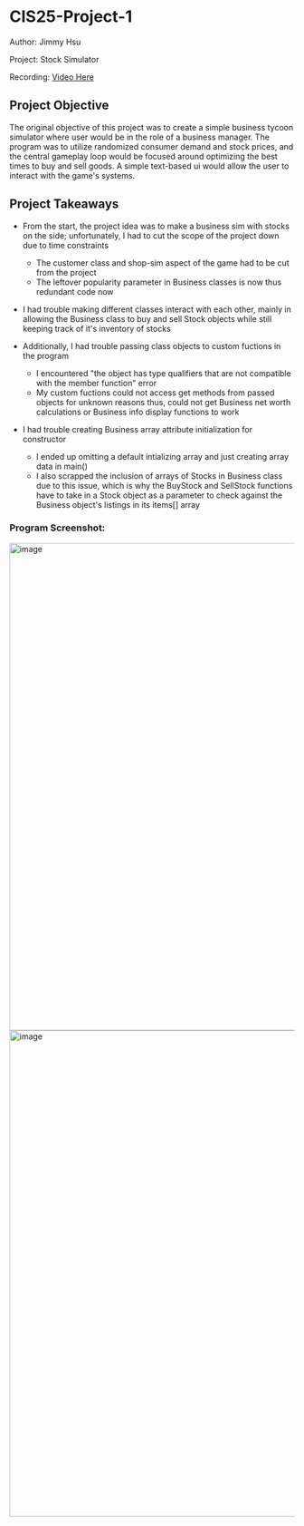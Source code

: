 # CIS25-Project-1

Author: Jimmy Hsu

Project: Stock Simulator

Recording: [Video Here](https://github.com)

## Project Objective

The original objective of this project was to create a simple business tycoon simulator where user would be in the role of a business manager. The program was to utilize randomized consumer demand and stock prices, and the central gameplay loop would be focused around optimizing the best times to buy and sell goods. A simple text-based ui would allow the user to interact with the game's systems.

## Project Takeaways

- From the start, the project idea was to make a business sim with stocks on the side; unfortunately, I had to cut the scope of the project down due to time constraints
	+ The customer class and shop-sim aspect of the game had to be cut from the project
	+ The leftover popularity parameter in Business classes is now thus redundant code now

- I had trouble making different classes interact with each other, mainly in allowing the Business class to buy and sell Stock objects while still keeping track of it's inventory of stocks

- Additionally, I had trouble passing class objects to custom fuctions in the program
	+ I encountered "the object has type qualifiers that are not compatible with the member function" error
	+ My custom fuctions could not access get methods from passed objects for unknown reasons thus, could not get Business net worth calculations or Business info display functions to work

- I had trouble creating Business array attribute initialization for constructor
	+ I ended up omitting a default intializing array and just creating array data in main()
	+ I also scrapped the inclusion of arrays of Stocks in Business class due to this issue, which is why the BuyStock and SellStock functions have to take in a Stock object as a parameter to check against the Business object's listings in its items[] array

### Program Screenshot: 
<img width="860" alt="image" src="https://github.com/user-attachments/assets/1599d428-ef33-4bd0-87d0-142848b5543f">
<img width="858" alt="image" src="https://github.com/user-attachments/assets/6fef69bc-ac0d-46de-b0b6-cf2061486b68">



